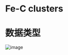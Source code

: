 # Fe-C clusters

# 数据类型
![image](https://user-images.githubusercontent.com/72436032/232264120-53a80338-f0af-442a-b710-c5ba22cb3aaa.png)


